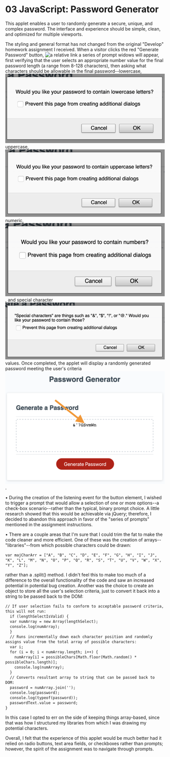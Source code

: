 # 03 JavaScript: Password Generator

<!-- //PURPOSE & FUNCTIONALITY OF APPLET// -->
  This applet enables a user to randomly generate a secure, unique, and complex password. The interface and experience should be simple, clean, and optimized for multiple viewports.

  The styling and general format has not changed from the original "Develop" homework assignment I received. When a visitor clicks the red "Generate Password" button, ![a relative link](./Assets/images/generate_btn_arrow.png "red \"Generate Password\" button") a series of prompt widows will appear, first verifying that the user selects an appropriate number value for the final password length (a range from 8-128 characters), then asking what characters should be allowable in the final password--lowercase, ![a relative link](./Assets/images/lowercase_select.png "lowercase example") uppercase, ![a relative link](./Assets/images/uppercase_select.png "uppercase example") numeric, ![a relative link](./Assets/images/numeric_select.png "numeric example"), and special character ![a relative link](./Assets/images/special_char_select.png "special character example") values. Once completed, the applet will display a randomly generated password meeting the user's criteria ![a relative link](./Assets/images/final_password.png "final password example").

<!-- //NOTES// -->
  • During the creation of the listening event for the button element, I wished to trigger a prompt that would allow a selection of one or more options--a check-box scenario--rather than the typical, binary prompt choice. A little research showed that this would be achievable via jQuery; therefore, I decided to abandon this approach in favor of the "series of prompts" mentioned in the assignment instructions.

  • There are a couple areas that I'm sure that I could trim the fat to make the code cleaner and more efficient. One of these was the creation of arrays--"libraries"--from which possible characters could be drawn:

  ```
  var majCharArr = ["A", "B", "C", "D", "E", "F", "G", "H", "I", "J", "K", "L", "M", "N", "O", "P", "Q", "R", "S", "T", "U", "V", "W", "X", "Y", "Z"];
  ```

  rather than a .split() method. I didn't feel this to make too much of a difference to the overall functionality of the code and saw an increased potential in potential bug creation. Another was the choice to create an object to store all the user's selection criteria, just to convert it back into a string to be passed back to the DOM:

  ```
  // If user selection fails to conform to acceptable password criteria, this will not run:
    if (lengthSelectIsValid) {
    var numArray = new Array(lengthSelect);
    console.log(numArray);
    }
    // Runs incrementally down each character position and randomly assigns value from the total array of possible characters:
    var i;
    for (i = 0; i < numArray.length; i++) {
      numArray[i] = possibleChars[Math.floor(Math.random() * possibleChars.length)];
      console.log(numArray);
    }
    // Converts resultant array to string that can be passed back to DOM:
    password = numArray.join('');
    console.log(password);
    console.log(typeof(password));
    passwordText.value = password;
  }
  ```

  In this case I opted to err on the side of keeping things array-based, since that was how I structured my libraries from which I was drawing my potential characters.

  Overall, I felt that the experience of this applet would be much better had it relied on radio buttons, text area fields, or checkboxes rather than prompts; however, the spirit of the assignment was to navigate through prompts.